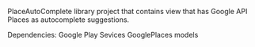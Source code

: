 PlaceAutoComplete library project that contains view that has Google API Places as autocomplete
suggestions.

Dependencies:
Google Play Sevices
GooglePlaces models